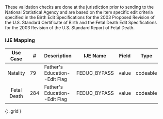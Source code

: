 These validation checks are done at the jurisdiction prior to sending to the National Statistical Agency and are based on the item specific edit criteria specified in the Birth Edit Specifications for the 2003 Proposed Revision of the U.S. Standard Certificate of Birth and the Fetal Death Edit Specifications for the 2003 Revision of the U.S. Standard Report of Fetal Death.
### IJE Mapping

| **Use Case** |  **#**   |  **Description**  | **IJE Name**  |  **Field**  |  **Type**  | **Value Set**  |
| :---------: | --------------- | ------------ | ------------- | ---------- | ---------- | -------------- |
| Natality | 79 | Father's Education--Edit Flag | FEDUC_BYPASS | value |codeable |[PHVS_EducationLevelEditFlags_NCHS], <br />See [Handling of edit flags] |
| Fetal Death | 284 | Father's Education--Edit Flag | FEDUC_BYPASS | value |codeable |[PHVS_EducationLevelEditFlags_NCHS], <br />See [Handling of edit flags] |
{: .grid }
